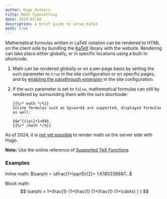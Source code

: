 ```yaml
---
author: Hugo Authors
title: Math Typesetting
date: 2019-03-08
description: A brief guide to setup KaTeX
math: true
---
```


Mathematical formulas written in LaTeX notation can be rendered to HTML on the client side by bundling the [KaTeX](https://katex.org/) library with the website.<!--more-->
Rendering can take place either globally, or in specific locations using a built-in shortcode.

1. Math can be rendered globally or on a per-page basis by setting the `math` parameter to `true` in the site configuration or on specific pages, and by [enabling the passthrough extension](https://gohugo.io/content-management/mathematics/) in the site configuration.

2. If the `math` parameter is set to `false`, mathematical formulas can still by rendered by surrounding them with the `math` shortcode:

    ```
    {{%/* math */%}}
    Inline formulas such as $y=ax+b$ are supported, displayed formulas as well:

    $$e^{i\pi}+1=0$$
    {{%/* /math */%}}
    ```

As of 2024, it is [not yet possible](https://github.com/gohugoio/hugo/issues/10044) to render math on the server side with Hugo.

**Note:** Use the online reference of [Supported TeX Functions](https://katex.org/docs/supported.html)

### Examples

Inline math: $\varphi = \dfrac{1+\sqrt5}{2}= 1.6180339887…$

Block math:
$$
 \varphi = 1+\frac{1} {1+\frac{1} {1+\frac{1} {1+\cdots} } } 
$$
